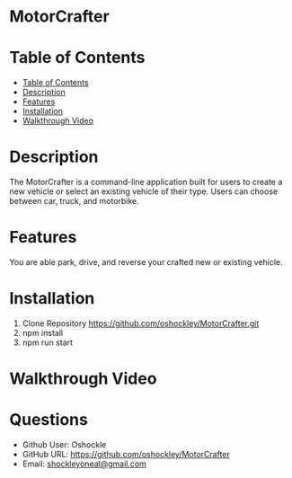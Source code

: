 # MotorCrafter

# Table of Contents
- [Table of Contents](#table-of-contents)
- [Description](#description)
- [Features](#features)
- [Installation](#installation)
- [Walkthrough Video](#walkthrough-video)

# Description
The MotorCrafter is a command-line application built for users to create a new vehicle or select an existing vehicle of their type. Users can choose between car, truck, and motorbike.

# Features
You are able park, drive, and reverse your crafted new or existing vehicle.


# Installation
1. Clone Repository https://github.com/oshockley/MotorCrafter.git
2. npm install 
3. npm run start


# Walkthrough Video

# Questions
- Github User: Oshockle
- GitHub URL: https://github.com/oshockley/MotorCrafter
- Email: shockleyoneal@gmail.com


